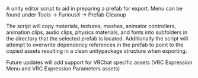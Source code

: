 A unity editor script to aid in preparing a prefab for export.
Menu can be found under Tools -> FuriousX -> Prefab Cleanup

The script will copy materials, textures, meshes, animator controllers, animation clips, audio clips, physics materials, and fonts into subfolders in the directory that the selected prefab is located.
Additionally the script will attempt to overwrite dependency references in the prefab to point to the copied assets resulting in a clean unitypackage structure when exporting.

Future updates will add support for VRChat specific assets (VRC Expression Menu and VRC Expression Parameters assets)
